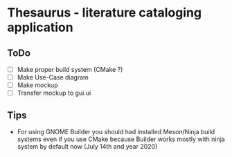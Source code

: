 # Thesaurus - literature cataloging application

## ToDo

- [ ] Make proper build system (CMake ?)
- [ ] Make Use-Case diagram
- [ ] Make mockup
- [ ] Transfer mockup to gui.ui

## Tips

- For using GNOME Builder you should had installed Meson/Ninja build systems even if you use CMake because Builder works mostly with ninja system by default now (July 14th and year 2020)
